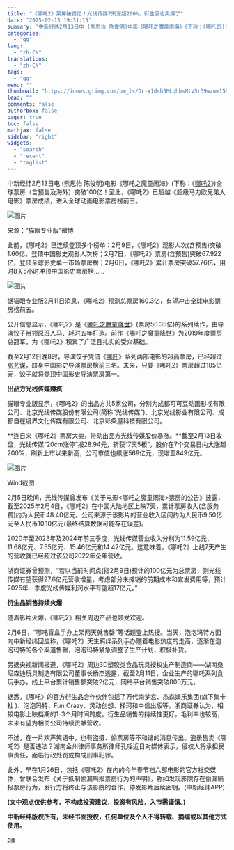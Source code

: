 ```yaml
---
title: "《哪吒2》票房破百亿！光线传媒7天涨超200%，衍生品也卖爆了"
date: "2025-02-13 19:31:15"
summary: "中新经纬2月13日电 (熊思怡 陈俊明)电影《哪吒之魔童闹海》(下称：《哪吒2》)全球票房（含预售及..."
categories:
  - "qq"
lang:
  - "zh-CN"
translations:
  - "zh-CN"
tags:
  - "qq"
menu: ""
thumbnail: "https://inews.gtimg.com/om_ls/Or-x1dsh5MLqhbsMtv5r39wzwm159rPVaQHvxRZMs9hIgAA_640360/0"
lead: ""
comments: false
authorbox: false
pager: true
toc: false
mathjax: false
sidebar: "right"
widgets:
  - "search"
  - "recent"
  - "taglist"
---
```


中新经纬2月13日电 (熊思怡 陈俊明)电影《哪吒之魔童闹海》(下称：《[哪吒2](javascript:void(0);)》)全球票房（含预售及海外）突破100亿！至此，《哪吒2》已超越《超级马力欧兄弟大电影》票房成绩，进入全球动画电影票房榜前三。

![图片](https://inews.gtimg.com/om_bt/O4sQoXpbLrbdB-C74Pg91r2_gjht_1Iqff0ufWd5SSsecAA/641)

来源：“猫眼专业版”微博

此前，《哪吒2》已连续登顶多个榜单：2月9日，《哪吒2》观影人次(含预售)突破1.60亿，登顶中国影史观影人次榜；2月7日，《哪吒2》票房(含预售)突破67.922亿，登顶全球影史单一市场票房榜；2月6日，《哪吒2》累计票房突破57.76亿，用时8天5小时冲顶中国影史票房榜……

![图片](https://inews.gtimg.com/om_bt/OvQn6reh4CvVXrIkXB8zuLSYtPK8757x5MqPjEdDCJtTIAA/641)

据猫眼专业版2月11日消息，《哪吒2》预测总票房160.3亿，有望冲击全球电影票房榜前五。

公开信息显示，《哪吒2》是《[哪吒之魔童降世](javascript:void(0);)》(票房50.35亿)的系列续作，由导演饺子带领原班人马、耗时五年打造。前作《哪吒之魔童降世》为2019年度票房总冠军，为《哪吒2》积累了广泛且扎实的受众基础。

截至2月12日晚8时，导演饺子凭借《[哪吒](javascript:void(0);)》系列两部电影的超高票房，已经超过[张艺谋](javascript:void(0);)，跻身中国影史导演票房榜前三名。未来，只要《哪吒2》票房超过105亿元，饺子就将登顶中国影史导演票房第一。

**出品方光线传媒赚疯**

猫眼专业版显示，《哪吒2》的出品方共5家公司，分别为成都可可豆动画影视有限公司、北京光线传媒股份有限公司(简称“光线传媒”)、北京光线影业有限公司、成都自在境界文化传媒有限公司、北京彩条屋科技有限公司。

**连日来《哪吒2》票房大卖，带动出品方光线传媒股价暴涨。**截至2月13日收盘，光线传媒“20cm涨停”报28.94元，斩获“7天5板”，股价在7个交易日内大涨超200%，刷新上市以来新高，公司市值也飙涨569亿元，现增至849亿元。

![图片](https://inews.gtimg.com/om_bt/O-vkcDEg3mGJOdJ_LUh7iPSgD9T7f3xT0UeUzEa0uj87gAA/641)

Wind截图

2月5日晚间，光线传媒曾发布《关于电影<哪吒之魔童闹海>票房的公告》披露，截至2025年2月4日，《哪吒2》在中国大陆地区上映7天，累计票房收入(含服务费)约为人民币48.40亿元。公司来源于该影片的营业收入区间约为人民币9.50亿元至人民币10.10亿元(最终结算数据可能存在误差)。

2020年至2023年及2024年前三季度，光线传媒营业收入分别为11.59亿元、11.68亿元、7.55亿元、15.46亿元和14.42亿元。这意味着，《哪吒2》上线7天产生的营收就已经超过该公司2022年全年营收。

浙商证券曾预测，“若以当前时间点(指2月9日)预计的100亿元为总票房，则光线传媒有望获得27.6亿元营收增量，考虑部分未摊销的前期成本和宣发费用等，预计2025年一季度光线传媒利润水平有望超17亿元。”

**衍生品销售持续火爆**

随着影片火爆，《哪吒2》相关周边产品也颇受欢迎。

2月6日，“哪吒盲盒手办上架两天就售罄”等话题登上热搜。当天，泡泡玛特方面向中新经纬回应称，《哪吒2》天生羁绊系列手办随着电影热度的走高，逐渐在泡泡玛特的各个渠道售罄，泡泡玛特紧急调整了生产计划，积极补货。

另据央视新闻报道，《哪吒2》周边3D塑胶类食品玩具授权生产制造商——湖南桑尼森迪玩具制造有限公司董事长杨杰透露，截至2月11日，企业生产的哪吒系列食玩手办，线上平台累计销售额突破2亿元，网络平台销售突破800万元。

据悉，《哪吒》的官方衍生品合作伙伴包括了万代南梦宫、杰森娱乐集团(旗下集卡社 )、泡泡玛特、Fun Crazy、灵动创想、择珂和中信出版等。浙商证券认为，相较电影上映档期的1-3个月时间跨度，衍生品销售的持续性更好，毛利率也较高，未来有望为相关公司持续贡献营收。

不过，在一片欢声笑语中，也有盗摄、偷票房等不和谐的消息传出。盗录售卖《哪吒2》是否违法？湖南金州律师事务所律师孔瑶近日对媒体表示，侵权人将承担民事责任，面临行政处罚或构成刑事犯罪。

此外，早在1月26日，包括《哪吒2》在内的今年春节档六部电影的官方社交媒体，曾联合发布《关于抵制偷漏瞒报票房行为的声明》，称如发现影院存在偷漏瞒报票房行为，发行方将终止与该影院的合作，停发影片后续密钥。(中新经纬APP)

**(文中观点仅供参考，不构成投资建议，投资有风险，入市需谨慎。)**

**中新经纬版权所有，未经书面授权，任何单位及个人不得转载、摘编或以其他方式使用。**

[qq](https://new.qq.com/rain/a/20250213A07YMW00)
